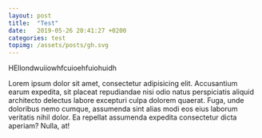 ```yaml
---
layout: post
title:  "Test"
date:   2019-05-26 20:41:27 +0200
categories: test
topimg: /assets/posts/gh.svg
---
```

<style>
    #p-img img {
        transform: scale(0.25);
    }
</style>

HEllondwuiiowhfcuioehfuiohuidh

Lorem ipsum dolor sit amet, consectetur adipisicing elit. Accusantium earum expedita, sit placeat repudiandae nisi odio natus perspiciatis aliquid architecto delectus labore excepturi culpa dolorem quaerat. Fuga, unde doloribus nemo cumque, assumenda sint alias modi eos eius laborum veritatis nihil dolor. Ea repellat assumenda expedita consectetur dicta aperiam? Nulla, at!
